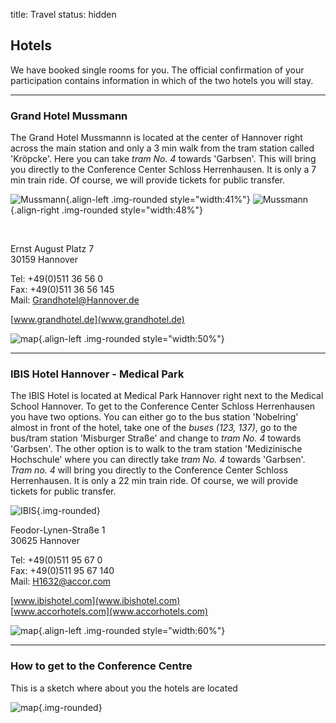 title: Travel
status: hidden

## Hotels

We have booked single rooms for you. The official confirmation of your participation contains information in which of the two hotels you will stay. 

------------------------
### Grand Hotel Mussmann

The Grand Hotel Mussmannn is located at the center of Hannover right across the main station and only a 3 min walk from the tram station called 'Kröpcke'. Here you can take *tram No. 4* towards 'Garbsen'. This will bring you directly to the Conference Center Schloss Herrenhausen. It is only a 7 min train ride. Of course, we will provide tickets for public transfer.

![Mussmann](04_cal-symposium-2015/travel/mussmann_tags.png){.align-left .img-rounded style="width:41%"} ![Mussmann](04_cal-symposium-2015/travel/mussmann_nachts.png){.align-right .img-rounded style="width:48%"}

<br style="clear:both">

Ernst August Platz 7   
30159 Hannover   

Tel: +49(0)511 36 56 0    
Fax: +49(0)511 36 56 145    
Mail: [Grandhotel@Hannover.de](mailto:Grandhotel@Hannover.de)
 
[www.grandhotel.de](www.grandhotel.de)

![map](04_cal-symposium-2015/travel/mussmann_map.png){.align-left .img-rounded style="width:50%"}
<br style="clear:both">

--------------------------------------
### IBIS Hotel Hannover - Medical Park

The IBIS Hotel  is located at Medical Park Hannover right next to the Medical School Hannover. To get to the Conference Center Schloss Herrenhausen you have two options. You can either go to the bus station 'Nobelring' almost in front of the hotel, take one of the *buses (123, 137)*, go to the bus/tram station 'Misburger Straße' and change to *tram No. 4* towards 'Garbsen'. The other option is to walk to the tram station 'Medizinische Hochschule' where you can directly take *tram No. 4* towards 'Garbsen'. *Tram no. 4* will bring you directly to the Conference Center Schloss Herrenhausen. It is only a 22 min train ride. Of course, we will provide tickets for public transfer.

![IBIS](04_cal-symposium-2015/travel/ibis.jpg){.img-rounded}

Feodor-Lynen-Straße 1   
30625 Hannover   

Tel: +49(0)511 95 67 0   
Fax: +49(0)511 95 67 140   
Mail: [H1632@accor.com](mailto:H1632@accor.com)

[www.ibishotel.com](www.ibishotel.com)   
[www.accorhotels.com](www.accorhotels.com)

![map](04_cal-symposium-2015/travel/ibis_map.png){.align-left .img-rounded style="width:60%"}
<br style="clear:both">

-----------------
### How to get to the Conference Centre

This is a sketch where about you the hotels are located 

![map](04_cal-symposium-2015/travel/travel-map.png){.img-rounded}

